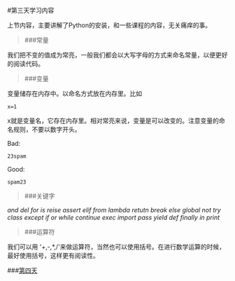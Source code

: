 #第三天学习内容

上节内容，主要讲解了Python的安装，和一些课程的内容，无关痛痒的事。

> ###常量

我们把不变的值成为常亮，一般我们都会以大写字母的方式来命名常量，以便更好的阅读代码。

> ###变量

变量储存在内存中。以命名方式放在内存里。比如

`x=1`

x就是变量名，它存在内存里。相对常亮来说，变量是可以改变的。注意变量的命名规则，不要以数字开头。

Bad:

`23spam`

Good:

`spam23`

> ###关键字

*_and    del    for    is    reise    assert    elif    from    lambda     retutn    break    else    global    not    try    class    except    if    or    while    continue    exec    import    pass    yield    def    finally    in    print_*

> ###运算符

我们可以用 '+,-,*,/'来做运算符，当然也可以使用括号。在进行数学运算的时候，最好使用括号，这样更有阅读性。

###[第四天](https://github.com/weizongqi1990/learn_python/blob/master/2016-04-06%2021:30/2016-04-06%2021:30.md)
